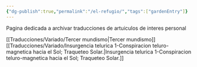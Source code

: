 ```yaml
---
{"dg-publish":true,"permalink":"/el-refugio/","tags":["gardenEntry"]}
---
```


Pagina dedicada a archivar traducciones de artuiculos de interes personal

[[Traducciones/Variado/Tercer mundismo\|Tercer mundismo]]
[[Traducciones/Variado/Insurgencia telurica 1-Conspiracion teluro-magnetica hacia el Sol; Traqueteo Solar.\|Insurgencia telurica 1-Conspiracion teluro-magnetica hacia el Sol; Traqueteo Solar.]]

